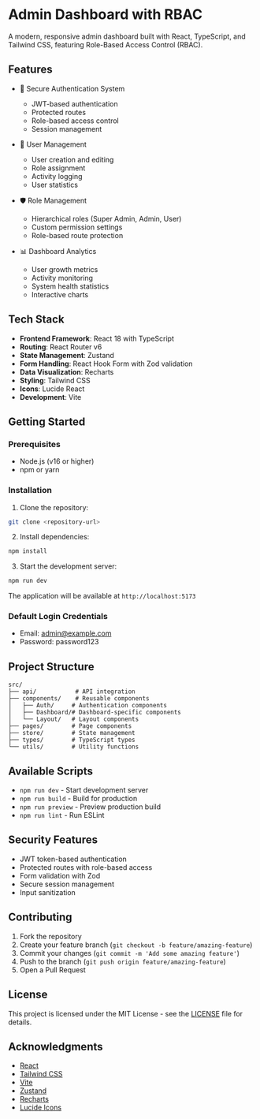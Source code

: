 # Admin Dashboard with RBAC

A modern, responsive admin dashboard built with React, TypeScript, and Tailwind CSS, featuring Role-Based Access Control (RBAC).

## Features

- 🔐 Secure Authentication System
  - JWT-based authentication
  - Protected routes
  - Role-based access control
  - Session management

- 👥 User Management
  - User creation and editing
  - Role assignment
  - Activity logging
  - User statistics

- 🛡️ Role Management
  - Hierarchical roles (Super Admin, Admin, User)
  - Custom permission settings
  - Role-based route protection

- 📊 Dashboard Analytics
  - User growth metrics
  - Activity monitoring
  - System health statistics
  - Interactive charts

## Tech Stack

- **Frontend Framework**: React 18 with TypeScript
- **Routing**: React Router v6
- **State Management**: Zustand
- **Form Handling**: React Hook Form with Zod validation
- **Data Visualization**: Recharts
- **Styling**: Tailwind CSS
- **Icons**: Lucide React
- **Development**: Vite

## Getting Started

### Prerequisites

- Node.js (v16 or higher)
- npm or yarn

### Installation

1. Clone the repository:
```bash
git clone <repository-url>
```

2. Install dependencies:
```bash
npm install
```

3. Start the development server:
```bash
npm run dev
```

The application will be available at `http://localhost:5173`

### Default Login Credentials

- Email: admin@example.com
- Password: password123

## Project Structure

```
src/
├── api/           # API integration
├── components/    # Reusable components
│   ├── Auth/     # Authentication components
│   ├── Dashboard/# Dashboard-specific components
│   └── Layout/   # Layout components
├── pages/        # Page components
├── store/        # State management
├── types/        # TypeScript types
└── utils/        # Utility functions
```

## Available Scripts

- `npm run dev` - Start development server
- `npm run build` - Build for production
- `npm run preview` - Preview production build
- `npm run lint` - Run ESLint

## Security Features

- JWT token-based authentication
- Protected routes with role-based access
- Form validation with Zod
- Secure session management
- Input sanitization

## Contributing

1. Fork the repository
2. Create your feature branch (`git checkout -b feature/amazing-feature`)
3. Commit your changes (`git commit -m 'Add some amazing feature'`)
4. Push to the branch (`git push origin feature/amazing-feature`)
5. Open a Pull Request

## License

This project is licensed under the MIT License - see the [LICENSE](LICENSE) file for details.

## Acknowledgments

- [React](https://reactjs.org/)
- [Tailwind CSS](https://tailwindcss.com/)
- [Vite](https://vitejs.dev/)
- [Zustand](https://github.com/pmndrs/zustand)
- [Recharts](https://recharts.org/)
- [Lucide Icons](https://lucide.dev/)